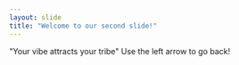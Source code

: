 ```yaml
---
layout: slide
title: "Welcome to our second slide!"
---
```

"Your vibe attracts your tribe"
Use the left arrow to go back!
